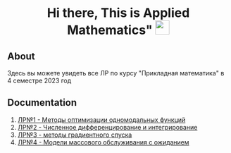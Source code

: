 <h1 align="center">Hi there, This is Applied Mathematics"
<img src="https://github.com/blackcater/blackcater/raw/main/images/Hi.gif" height="32"/></h1>

## About
Здесь вы можете увидеть все ЛР по курсу "Прикладная математика" в 4 семестре 2023 год 

## Documentation

1. [ЛР№1 - Методы оптимизации одномодальных функций](https://github.com/RomanKosovets/PriMat/blob/main/lab_Description/AM_Lab_2%20(1).pdf)
2. [ЛР№2 - Численное дифференцирование и интегрирование](https://github.com/RomanKosovets/PriMat/blob/main/lab_Description/AM_Lab_1%20(2).pdf)
3. [ЛР№3 - методы градиентного спуска](https://github.com/RomanKosovets/PriMat/blob/main/lab_Description/AM_Lab_3.pdf)
4. [ЛР№4 - Модели массового обслуживания с ожиданием](https://github.com/RomanKosovets/PriMat/blob/main/lab_Description/AM_Lab_4.pdf)


